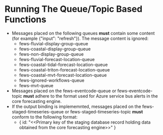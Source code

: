 # Running The Queue/Topic Based Functions

* Messages placed on the following queues **must** contain some content (for example {"input": "refresh"}). The message content is ignored:  
  * fews-fluvial-display-group-queue
  * fews-coastal-display-group-queue
  * fews-non-display-group-queue  
  * fews-fluvial-forecast-location-queue
  * fews-coastal-tidal-forecast-location-queue
  * fews-coastal-triton-forecast-location-queue
  * fews-coastal-mvt-forecast-location-queue
  * fews-ignored-workflows-queue
  * fews-mvt-queue
* Messages placed on the fews-eventcode-queue or fews-eventcode-topic **must** adhere to the format used for
  Azure service bus alerts in the core forecasting engine.
* If the output binding is implememnted, messages placed on the fews-staged-timeseries-queue or fews-staged-timeseries-topic **must** conform to the following format:
  * { id: "&lt;&lt;Primary key of the staging database record holding data obtained from the core forecasting engine&gt;&gt;" }
  
